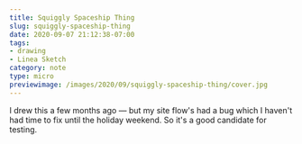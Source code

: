 ```yaml
---
title: Squiggly Spaceship Thing
slug: squiggly-spaceship-thing
date: 2020-09-07 21:12:38-07:00
tags:
- drawing
- Linea Sketch
category: note
type: micro
previewimage: /images/2020/09/squiggly-spaceship-thing/cover.jpg
---
```

I drew this a few months ago —
but my site flow's had a bug which I haven't had time to fix until the holiday weekend.
So it's a good candidate for testing.
